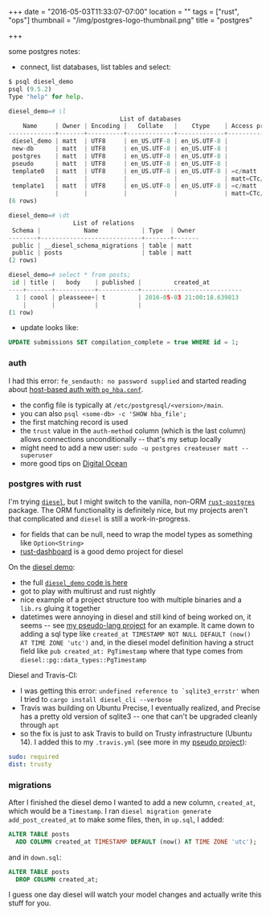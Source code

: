 +++
date = "2016-05-03T11:33:07-07:00"
location = ""
tags = ["rust", "ops"]
thumbnail = "/img/postgres-logo-thumbnail.png"
title = "postgres"

+++

some postgres notes:

<!--more-->

* connect, list databases, list tables and select:

```python
$ psql diesel_demo
psql (9.5.2)
Type "help" for help.

diesel_demo=# \l
                               List of databases
    Name     | Owner | Encoding |   Collate   |    Ctype    | Access privileges
-------------+-------+----------+-------------+-------------+-------------------
 diesel_demo | matt  | UTF8     | en_US.UTF-8 | en_US.UTF-8 |
 new-db      | matt  | UTF8     | en_US.UTF-8 | en_US.UTF-8 |
 postgres    | matt  | UTF8     | en_US.UTF-8 | en_US.UTF-8 |
 pseudo      | matt  | UTF8     | en_US.UTF-8 | en_US.UTF-8 |
 template0   | matt  | UTF8     | en_US.UTF-8 | en_US.UTF-8 | =c/matt          +
             |       |          |             |             | matt=CTc/matt
 template1   | matt  | UTF8     | en_US.UTF-8 | en_US.UTF-8 | =c/matt          +
             |       |          |             |             | matt=CTc/matt
(6 rows)

diesel_demo=# \dt
                  List of relations
 Schema |            Name            | Type  | Owner
--------+----------------------------+-------+-------
 public | __diesel_schema_migrations | table | matt
 public | posts                      | table | matt
(2 rows)

diesel_demo=# select * from posts;
 id | title |   body    | published |         created_at
----+-------+-----------+-----------+----------------------------
  1 | coool | pleasseee+| t         | 2016-05-03 21:00:18.639813
    |       |           |           |
(1 row)

```

* update looks like:

```sql
UPDATE submissions SET compilation_complete = true WHERE id = 1;
```


### auth
I had this error: `fe_sendauth: no password supplied`
and started reading about [host-based auth with `pg_hba.conf`](http://www.postgresql.org/docs/9.5/static/auth-pg-hba-conf.html).

* the config file is typically at `/etc/postgresql/<version>/main`.
* you can also `psql <some-db> -c 'SHOW hba_file';`
* the first matching record is used
* the `trust` value in the `auth-method` column (which is the last column)
allows connections unconditionally -- that's my setup locally
* might need to add a new user: `sudo -u postgres createuser matt --superuser`
* more good tips on [Digital Ocean](https://www.digitalocean.com/community/tutorials/how-to-install-and-use-postgresql-on-ubuntu-14-04)



### postgres with rust
I'm trying [`diesel`](http://diesel.rs), but I might switch to the vanilla,
non-ORM [`rust-postgres`](https://github.com/sfackler/rust-postgres) package.
The ORM functionality is definitely nice, but my projects aren't that complicated
and `diesel` is still a work-in-progress.

* for fields that can be null, need to wrap the model types
as something like `Option<String>`
* [rust-dashboard](https://github.com/dikaiosune/rust-dashboard) is a good demo project for diesel

On the [diesel demo](http://diesel.rs/guides/getting-started/):

* the full [`diesel_demo` code is here](https://github.com/sgrif/diesel_demo)
* got to play with multirust and rust nightly
* nice example of a project structure too with multiple binaries and a `lib.rs` gluing it together
* datetimes were annoying in diesel and still kind of being worked on, it seems --
see [my pseudo-lang project](https://github.com/yosemitebandit/pseudo) for an example.
It came down to adding a sql type like `created_at TIMESTAMP NOT NULL DEFAULT (now() AT TIME ZONE 'utc')`
and, in the diesel model definition having a struct field like `pub created_at: PgTimestamp`
where that type comes from `diesel::pg::data_types::PgTimestamp`

Diesel and Travis-CI:

* I was getting this error: ``undefined reference to `sqlite3_errstr'``
when I tried to `cargo install diesel_cli --verbose`
* Travis was building on Ubuntu Precise, I eventually realized,
and Precise has a pretty old version of sqlite3 -- one that can't be upgraded cleanly through `apt`
* so the fix is just to ask Travis to build on Trusty infrastructure (Ubuntu 14).
I added this to my `.travis.yml` (see more in my [pseudo project](https://github.com/yosemitebandit/pseudo)):

```yaml
sudo: required
dist: trusty
```


### migrations
After I finished the diesel demo I wanted to add a new column, `created_at`, which would be a `Timestamp`.
I ran `diesel migration generate add_post_created_at` to make some files,
then, in `up.sql`, I added:

```sql
ALTER TABLE posts
  ADD COLUMN created_at TIMESTAMP DEFAULT (now() AT TIME ZONE 'utc');
```

and in `down.sql`:

```sql
ALTER TABLE posts
  DROP COLUMN created_at;
```

I guess one day diesel will watch your model changes and actually write this stuff for you.
